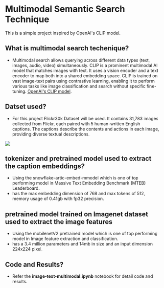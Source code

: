# Multimodal Semantic Search Technique

This is a simple project inspired by OpenAI's CLIP model.

## What is multimodal search techenique?
- Multimodal search allows querying across different data types (text, images, audio, video) simultaneously. CLIP is a prominent multimodal AI model that matches images with text. It uses a vision encoder and a text encoder to map both into a shared embedding space. CLIP is trained on vast image-text pairs using contrastive learning, enabling it to perform various tasks like image classification and search without specific fine-tuning. [OpenAI's CLIP model](https://openai.com/index/clip/).

## Datset used?
- For this project Flickr30k Dataset will be used. It contains 31,783 images collected from Flickr, each paired with 5 human-written English captions. The captions describe the contents and actions in each image, providing diverse textual descriptions.
<img src="https://github.com/akash6murali/multimodal-search-technique/blob/main/assets/flick30k.png" weight="20%">

## tokenizer and pretrained model used to extract the caption embeddings?
- Using the snowflake-artic-embed-mmodel which is one of top performing model in Massive Text Embedding Benchmark (MTEB) Leaderboard.
- has the max embedding dimension of 768 and max tokens of 512, memory usage of 0.41gb with fp32 precision.

## pretrained model trained on Imagenet dataset used to extract the image features
- Using the mobilenetV2 pretrained model which is one of top performing model in Image feature extraction and classification.
- has a 3.4 million parameters and 14mb in size and an input dimension 224x224 pixel.

## Code and Results?
- Refer the **image-text-multimodal.ipynb** notebook for detail code and results. 
